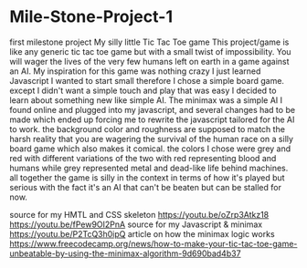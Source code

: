 # Mile-Stone-Project-1
first milestone project
My silly little Tic Tac Toe game
This project/game is like any generic tic tac toe game but with a small twist of impossibility. You will wager the lives of the very few humans left on earth in a game against an AI.
My inspiration for this game was nothing crazy I just learned Javascript I wanted to start small therefore I chose a simple board game. except I didn't want a simple touch and play that was easy I decided to learn about something new like simple AI. The minimax was a simple AI I found online and plugged into my javascript, and several changes had to be made which ended up forcing me to rewrite the javascript tailored for the AI to work. the background color and roughness are supposed to match the harsh reality that you are wagering the survival of the human race on a silly board game which also makes it comical. the colors I chose were grey and red with different variations of the two with red representing blood and humans while grey represented metal and dead-like life behind machines. all together the game is silly in the context in terms of how it's played but serious with the fact it's an AI that can't be beaten but can be stalled for now.

source for my HMTL and CSS skeleton
https://youtu.be/oZrp3Atkz18
https://youtu.be/fPew9OI2PnA
source for my Javascript & minimax
https://youtu.be/P2TcQ3h0ipQ
article on how the minimax logic works
https://www.freecodecamp.org/news/how-to-make-your-tic-tac-toe-game-unbeatable-by-using-the-minimax-algorithm-9d690bad4b37
